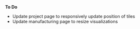 **To Do**

* Update project page to responsively update position of tiles
* Update manufacturing page to resize visualizations